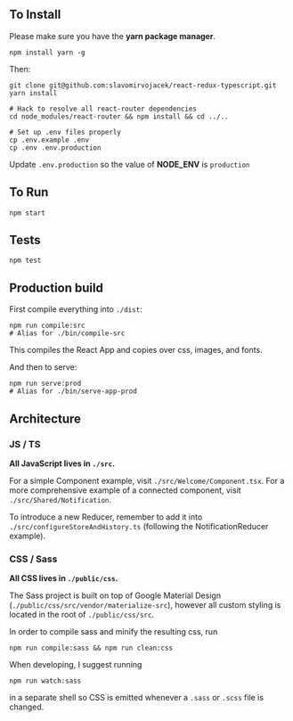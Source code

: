 ## To Install

Please make sure you have the **yarn package manager**.

    npm install yarn -g

Then:

    git clone git@github.com:slavomirvojacek/react-redux-typescript.git
    yarn install
    
    # Hack to resolve all react-router dependencies
    cd node_modules/react-router && npm install && cd ../..
    
    # Set up .env files properly
    cp .env.example .env
    cp .env .env.production
    
Update `.env.production` so the value of **NODE_ENV** is `production`
    
## To Run

    npm start
    
## Tests

    npm test

## Production build

First compile everything into `./dist`:

    npm run compile:src
    # Alias for ./bin/compile-src
    
This compiles the React App and copies over css, images, and fonts.

And then to serve:

    npm run serve:prod
    # Alias for ./bin/serve-app-prod

## Architecture

### JS / TS

**All JavaScript lives in `./src`.**

For a simple Component example, visit `./src/Welcome/Component.tsx`. For a more comprehensive example of a connected component, visit `./src/Shared/Notification`.

To introduce a new Reducer, remember to add it into `./src/configureStoreAndHistory.ts` (following the NotificationReducer example).

### CSS / Sass

**All CSS lives in `./public/css`.**

The Sass project is built on top of Google Material Design (`./public/css/src/vendor/materialize-src`), however all custom styling is located in the root of `./public/css/src`.

In order to compile sass and minify the resulting css, run

    npm run compile:sass && npm run clean:css
    
When developing, I suggest running

    npm run watch:sass
    
in a separate shell so CSS is emitted whenever a `.sass` or `.scss` file is changed.
